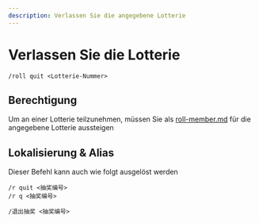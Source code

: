 ```yaml
---
description: Verlassen Sie die angegebene Lotterie
---
```


# Verlassen Sie die Lotterie

```
/roll quit <Lotterie-Nummer>
```

## Berechtigung

Um an einer Lotterie teilzunehmen, müssen Sie als [roll-member.md](../permission/roll-member.md "Erwähnung") für die angegebene Lotterie aussteigen

## Lokalisierung & Alias

Dieser Befehl kann auch wie folgt ausgelöst werden

```
/r quit <抽奖编号>
/r q <抽奖编号>

/退出抽奖 <抽奖编号>
```
